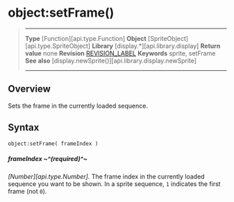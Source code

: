 # object:setFrame()

> --------------------- ------------------------------------------------------------------------------------------
> __Type__              [Function][api.type.Function]
> __Object__            [SpriteObject][api.type.SpriteObject]
> __Library__           [display.*][api.library.display]
> __Return value__      none
> __Revision__          [REVISION_LABEL](REVISION_URL)
> __Keywords__          sprite, setFrame
> __See also__          [display.newSprite()][api.library.display.newSprite]
> --------------------- ------------------------------------------------------------------------------------------


## Overview

Sets the frame in the currently loaded sequence.

## Syntax

	object:setFrame( frameIndex )

##### frameIndex ~^(required)^~
_[Number][api.type.Number]._ The frame index in the currently loaded sequence you want to be shown. In a sprite sequence, `1` indicates the first frame <nobr>(not `0`)</nobr>.
